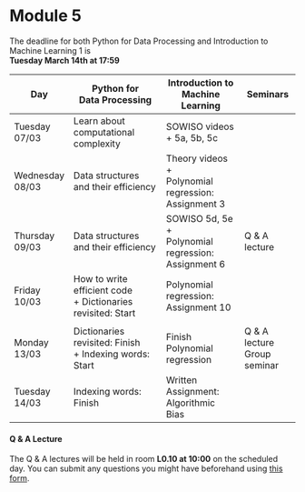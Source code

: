 
# Module 5

The deadline for both Python for Data Processing and Introduction to Machine Learning 1 is<br>**Tuesday March 14th at 17:59**

| Day                | Python for<br>Data Processing        | Introduction to<br>Machine Learning     | Seminars                                    |
|--------------------|--------------------------------------|-----------------------------------------|---------------------------------------------|
| Tuesday<br>07/03   | Learn about computational complexity | SOWISO videos + 5a, 5b, 5c              |                                             |
| Wednesday<br>08/03 | Data structures and their efficiency | Theory videos +<br>Polynomial regression:<br>Assignment 3  |                          |
| Thursday<br>09/03  | Data structures and their efficiency | SOWISO 5d, 5e +<br>Polynomial regression:<br>Assignment 6  | Q & A lecture            |
| Friday<br>10/03    | How to write efficient code<br>+ Dictionaries revisited: Start | Polynomial regression:<br>Assignment 10 |                   |
|                    |                                                                |                                         |                   |
| Monday<br>13/03    | Dictionaries revisited: Finish<br>+ Indexing words: Start | Finish Polynomial regression | Q & A lecture<br>Group seminar    |
| Tuesday<br>14/03   | Indexing words: Finish               | Written Assignment:<br>Algorithmic Bias    |                                          |



#### Q & A Lecture

The Q & A lectures will be held in room **L0.10 at 10:00** on the scheduled day. You can submit any questions you might have beforehand using [this form](https://forms.office.com/Pages/ResponsePage.aspx?id=zcrxoIxhA0S5RXb7PWh05ZTDc7biyulCvpu4U-tarWtURTdPSDJaOUVHR002NzFFSktXNDNTTk5ENi4u).

